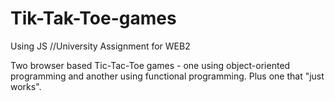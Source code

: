 # Tik-Tak-Toe-games
 Using JS
//University Assignment for WEB2

Two browser based Tic-Tac-Toe games - one using object-oriented programming and another using functional programming.
Plus one that "just works".